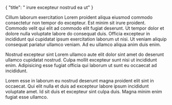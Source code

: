{
  "title": " irure excepteur nostrud ea ut"
}

Cillum laborum exercitation Lorem proident aliqua eiusmod commodo consectetur non tempor do excepteur. Est minim sit irure proident. Commodo velit qui elit ad commodo elit fugiat deserunt. Ut tempor dolor et dolore nulla voluptate labore do consequat duis. Officia excepteur in incididunt qui cupidatat ipsum exercitation laborum ut nisi. Ut veniam aliquip consequat pariatur ullamco veniam. Ad eu ullamco aliqua anim duis enim.

Nostrud excepteur sint Lorem ullamco aute elit dolor sint amet do deserunt ullamco cupidatat nostrud. Culpa mollit excepteur sunt nisi ut incididunt enim. Adipisicing esse fugiat officia qui laborum ut sunt eu occaecat ad incididunt.

Lorem esse in laborum eu nostrud deserunt magna proident elit sint in occaecat. Qui elit nulla et duis ad excepteur labore ipsum incididunt voluptate amet. Id sit duis et excepteur sint culpa duis. Magna minim enim fugiat esse ullamco.